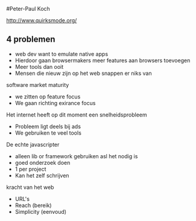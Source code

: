#Peter-Paul Koch

http://www.quirksmode.org/

## 4 problemen

- web dev want to emulate native apps
- Hierdoor gaan browsermakers meer features aan browsers toevoegen
- Meer tools dan ooit
- Mensen die nieuw zijn op het web snappen er niks van

software market maturity
- we zitten op feature focus
- We gaan richting exirance focus

Het internet heeft op dit moment een snelheidsprobleem
- Probleem ligt deels bij ads
- We gebruiken te veel tools

De echte javascripter
- alleen lib or framework gebruiken asl het nodig is
- goed onderzoek doen
- 1 per project
- Kan het zelf schrijven

kracht van het web
- URL's
- Reach (bereik)
- Simplicity (eenvoud)







